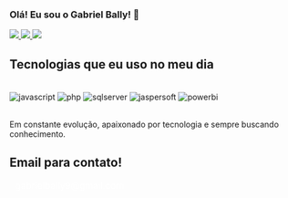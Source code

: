 ### Olá! Eu sou o Gabriel Bally! 👋

<div>
  <a href="https://www.linkedin.com/in/gabriel-bally-oliveira-100a78227/" target="_blank">
    <img src="https://img.shields.io/badge/LinkedIn-0A66C2?style=for-the-badge&logo=linkedin&logoColor=white"/>
  </a>
  <a href="https://www.instagram.com/gabrielbally1/" target="_blank">
    <img src="https://img.shields.io/badge/Instagram-E4405F?style=for-the-badge&logo=instagram&logoColor=white"/>
  </a>
  <a href="https://www.facebook.com/gabriel.bally.9/" target="_blank">
    <img src="https://img.shields.io/badge/Facebook-1877F2?style=for-the-badge&logo=facebook&logoColor=white"/>
  </a>
</div>

## Tecnologias que eu uso no meu dia
<!--
<div style="display: inline_block"><br/>
 <img align="center" alt="sql" src="https://img.shields.io/badge/Oracle-F80000?style=for-the-badge&logo=oracle&logoColor=black" />
 <img align="center" alt="python" src="https://img.shields.io/badge/Python-14354C?style=for-the-badge&logo=python&logoColor=white" />
 <img align="center" alt="tableau" src="https://img.shields.io/badge/Tableau-E97627?style=for-the-badge&logo=Tableau&logoColor=white" />
 <img align="center" alt="mysql" src="https://img.shields.io/badge/MySQL-00000F?style=for-the-badge&logo=mysql&logoColor=white" />
 <img align="center" alt="talend" src="https://img.shields.io/badge/Talend-FF6D70?style=for-the-badge&logo=Talend&logoColor=white" />
 <img align="center" alt="canva" src="https://img.shields.io/badge/Canva-%2300C4CC.svg?&style=for-the-badge&logo=Canva&logoColor=white" />
 </div><br/>
 -->

 <div style="display: inline_block"><br/>
 <img align="center" alt="javascript" src="https://img.shields.io/badge/JavaScript-F7DF1E?style=for-the-badge&logo=javascript&logoColor=black" />
 <img align="center" alt="php" src="https://img.shields.io/badge/PHP-777BB4?style=for-the-badge&logo=php&logoColor=white" />
 <img align="center" alt="sqlserver" src="https://img.shields.io/badge/SQL%20Server-CC2927?style=for-the-badge&logo=microsoftsqlserver&logoColor=white" />
 <img align="center" alt="jaspersoft" src="https://img.shields.io/badge/Jaspersoft-007ACC?style=for-the-badge&logo=Jaspersoft&logoColor=white" />
<img align="center" alt="powerbi" src="https://img.shields.io/badge/Power%20BI-F2C811?style=for-the-badge&logo=powerbi&logoColor=black" />
</div><br/>
 
 Em constante evolução, apaixonado por tecnologia e sempre buscando conhecimento.

 ## Email para contato! <C/>
<div>
  <span style="margin-left: 10px; font-size: 16px; color: white;">
    gabrielbally9@gmail.com
  </span>
</div>
